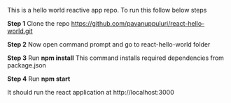 This is a hello world reactive app repo. To run this follow below steps 

**Step 1**
Clone the repo https://github.com/pavanuppuluri/react-hello-world.git

**Step 2**
Now open command prompt and go to react-hello-world folder

**Step 3**
Run **npm install**
This command installs required dependencies from package.json

**Step 4**
Run **npm start**

It should run the react application at http://localhost:3000





